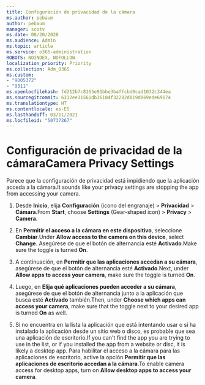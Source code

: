 ```yaml
---
title: Configuración de privacidad de la cámara
ms.author: pebaum
author: pebaum
manager: scotv
ms.date: 08/20/2020
ms.audience: Admin
ms.topic: article
ms.service: o365-administration
ROBOTS: NOINDEX, NOFOLLOW
localization_priority: Priority
ms.collection: Adm_O365
ms.custom:
- "9005372"
- "9311"
ms.openlocfilehash: fd212b7c8165e91bbe3baffcbd0cad1032c344ea
ms.sourcegitcommit: 6312ee31561db36104f32282d019d069ede69174
ms.translationtype: HT
ms.contentlocale: es-ES
ms.lasthandoff: 03/11/2021
ms.locfileid: "50737267"
---
```

# <a name="camera-privacy-settings"></a><span data-ttu-id="f3817-102">Configuración de privacidad de la cámara</span><span class="sxs-lookup"><span data-stu-id="f3817-102">Camera Privacy Settings</span></span>

<span data-ttu-id="f3817-103">Parece que la configuración de privacidad está impidiendo que la aplicación acceda a la cámara.</span><span class="sxs-lookup"><span data-stu-id="f3817-103">It sounds like your privacy settings are stopping the app from accessing your camera.</span></span>

1.  <span data-ttu-id="f3817-104">Desde **Inicio**, elija **Configuración** (icono del engranaje) > **Privacidad** > **Cámara**.</span><span class="sxs-lookup"><span data-stu-id="f3817-104">From **Start**, choose **Settings** (Gear-shaped icon) > **Privacy** > **Camera**.</span></span>

2.  <span data-ttu-id="f3817-105">En **Permitir el acceso a la cámara en este dispositivo**, seleccione **Cambiar**.</span><span class="sxs-lookup"><span data-stu-id="f3817-105">Under **Allow access to the camera on this device**, select **Change**.</span></span> <span data-ttu-id="f3817-106">Asegúrese de que el botón de alternancia esté **Activado**.</span><span class="sxs-lookup"><span data-stu-id="f3817-106">Make sure the toggle is turned **On**.</span></span>

3.  <span data-ttu-id="f3817-107">A continuación, en **Permitir que las aplicaciones accedan a su cámara**, asegúrese de que el botón de alternancia esté **Activado**.</span><span class="sxs-lookup"><span data-stu-id="f3817-107">Next, under **Allow apps to access your camera**, make sure the toggle is turned **On**.</span></span>

4.  <span data-ttu-id="f3817-108">Luego, en **Elija qué aplicaciones pueden acceder a su cámara**, asegúrese de que el botón de alternancia junto a la aplicación que busca esté **Activado** también.</span><span class="sxs-lookup"><span data-stu-id="f3817-108">Then, under **Choose which apps can access your camera**, make sure that the toggle next to your desired app is turned **On** as well.</span></span>

5.  <span data-ttu-id="f3817-109">Si no encuentra en la lista la aplicación que está intentando usar o si ha instalado la aplicación desde un sitio web o disco, es probable que sea una aplicación de escritorio.</span><span class="sxs-lookup"><span data-stu-id="f3817-109">If you can't find the app you are trying to use in the list, or if you installed the app from a website or disc, it is likely a desktop app.</span></span> <span data-ttu-id="f3817-110">Para habilitar el acceso a la cámara para las aplicaciones de escritorio, active la opción **Permitir que las aplicaciones de escritorio accedan a la cámara**.</span><span class="sxs-lookup"><span data-stu-id="f3817-110">To enable camera access for desktop apps, turn on **Allow desktop apps to access your camera**.</span></span>